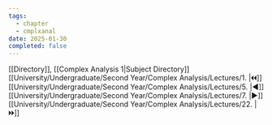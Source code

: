 ```yaml
---
tags:
  - chapter
  - cmplxanal
date: 2025-01-30
completed: false
---
```

[[Directory]], [[Complex Analysis 1|Subject Directory]]
[[University/Undergraduate/Second Year/Complex Analysis/Lectures/1. |🞀🞀]] [[University/Undergraduate/Second Year/Complex Analysis/Lectures/5. |◀]] [[University/Undergraduate/Second Year/Complex Analysis/Lectures/7. |▶]] [[University/Undergraduate/Second Year/Complex Analysis/Lectures/22. |🞂🞂]]
# 
## 
### 